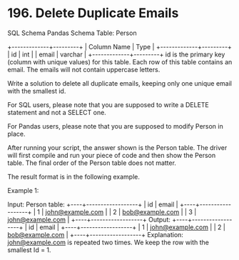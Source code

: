 # 196. Delete Duplicate Emails

SQL Schema
Pandas Schema
Table: Person

+-------------+---------+
| Column Name | Type |
+-------------+---------+
| id | int |
| email | varchar |
+-------------+---------+
id is the primary key (column with unique values) for this table.
Each row of this table contains an email. The emails will not contain uppercase letters.

Write a solution to delete all duplicate emails, keeping only one unique email with the smallest id.

For SQL users, please note that you are supposed to write a DELETE statement and not a SELECT one.

For Pandas users, please note that you are supposed to modify Person in place.

After running your script, the answer shown is the Person table. The driver will first compile and run your piece of code and then show the Person table. The final order of the Person table does not matter.

The result format is in the following example.

Example 1:

Input:
Person table:
+----+------------------+
| id | email |
+----+------------------+
| 1 | john@example.com |
| 2 | bob@example.com |
| 3 | john@example.com |
+----+------------------+
Output:
+----+------------------+
| id | email |
+----+------------------+
| 1 | john@example.com |
| 2 | bob@example.com |
+----+------------------+
Explanation: john@example.com is repeated two times. We keep the row with the smallest Id = 1.
